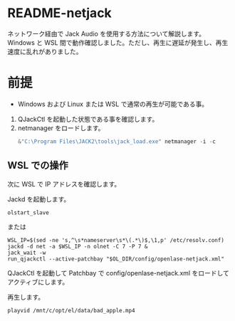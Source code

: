 # README-netjack

ネットワーク経由で Jack Audio を使用する方法について解説します。
Windows と WSL 間で動作確認しました。ただし、再生に遅延が発生し、再生速度に乱れがありました。

# 前提

- Windows および Linux または WSL で通常の再生が可能である事。

1. QJackCtl を起動した状態である事を確認します。
1. netmanager をロードします。
   ```powershell
   &"C:\Program Files\JACK2\tools\jack_load.exe" netmanager -i -c
   ```

## WSL での操作

次に WSL で IP アドレスを確認します。

Jackd を起動します。

```
olstart_slave
```

または

```
WSL_IP=$(sed -ne 's,^\s*nameserver\s*\(.*\)$,\1,p' /etc/resolv.conf)
jackd -d net -a $WSL_IP -n olnet -C 7 -P 7 &
jack_wait -w
run_qjackctl --active-patchbay "$OL_DIR/config/openlase-netjack.xml"
```

QJackCtl を起動して Patchbay で config/openlase-netjack.xml をロードしてアクティブにします。

再生します。

```
playvid /mnt/c/opt/el/data/bad_apple.mp4
```

